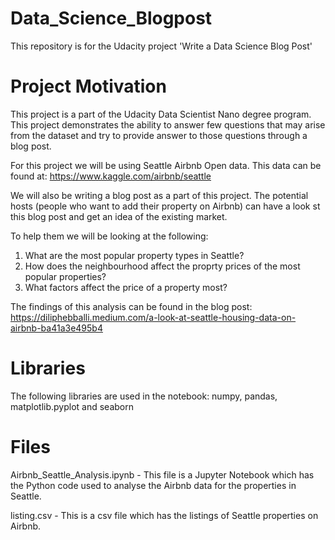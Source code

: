 # Data_Science_Blogpost
This repository is for the Udacity project 'Write a Data Science Blog Post'

# Project Motivation
This project is a part of the Udacity Data Scientist Nano degree program. This project demonstrates the ability to answer few questions that may arise from the dataset and try to provide answer to those questions through a blog post.

For this project we will be using Seattle Airbnb Open data. This data can be found at: https://www.kaggle.com/airbnb/seattle

We will also be writing a blog post as a part of this project. The potential hosts (people who want to add their property on Airbnb) can have a look st this blog post and get an idea of the existing market.

To help them we will be looking at the following:
1) What are the most popular property types in Seattle?
2) How does the neighbourhood affect the proprty prices of the most popular properties?
3) What factors affect the price of a property most?

The findings of this analysis can be found in the blog post: https://diliphebballi.medium.com/a-look-at-seattle-housing-data-on-airbnb-ba41a3e495b4

# Libraries
The following libraries are used in the notebook:
numpy,
pandas,
matplotlib.pyplot and
seaborn

# Files
Airbnb_Seattle_Analysis.ipynb - This file is a Jupyter Notebook which has the Python code used to analyse the Airbnb data for the properties in Seattle.

listing.csv - This is a csv file which has the listings of Seattle properties on Airbnb.
